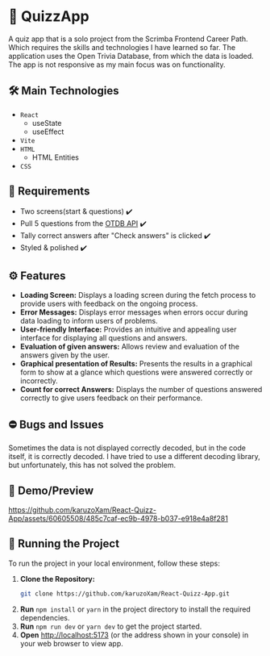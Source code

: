 # :game_die: QuizzApp
A quiz app that is a solo project from the Scrimba Frontend Career Path. Which requires the skills and technologies I have learned so far. The application uses the Open Trivia Database, from which the data is loaded. The app is not responsive as my main focus was on functionality.

## :hammer_and_wrench: Main Technologies
* `React`
  * useState
  * useEffect
* `Vite`
* `HTML`
  * HTML Entities
* `CSS`

## :dart: Requirements
-  Two screens(start & questions) :heavy_check_mark:
-  Pull 5 questions from the [OTDB API](https://opentdb.com/) :heavy_check_mark:
-  Tally correct answers after "Check answers" is clicked :heavy_check_mark:
-  Styled & polished :heavy_check_mark:

## :gear: Features 
 - **Loading Screen:**  Displays a loading screen during the fetch process to provide users with feedback on the ongoing process.
 - **Error Messages:** Displays error messages when errors occur during data loading to inform users of problems.
 - **User-friendly Interface:** Provides an intuitive and appealing user interface for displaying all questions and answers.
 - **Evaluation of given answers:** Allows review and evaluation of the answers given by the user.
- **Graphical presentation of Results:** Presents the results in a graphical form to show at a glance which questions were answered correctly or incorrectly.
 - **Count for correct Answers:** Displays the number of questions answered correctly to give users feedback on their performance.
 

## :no_entry: Bugs and Issues
 Sometimes the data is not displayed correctly decoded, but in the code itself, it is correctly decoded. I have tried to use a different decoding library, but unfortunately, this has not solved the problem.

## :movie_camera: Demo/Preview
https://github.com/karuzoXam/React-Quizz-App/assets/60605508/485c7caf-ec9b-4978-b037-e918e4a8f281


## :vertical_traffic_light: Running the Project
To run the project in your local environment, follow these steps: 
1. **Clone the Repository:**
   ```bash
   git clone https://github.com/karuzoXam/React-Quizz-App.git
2. **Run** `npm install` or `yarn` in the project directory to install the required dependencies.
3. **Run** `npm run dev` or `yarn dev` to get the project started.
4. **Open** [http://localhost:5173](http://localhost:5173) (or the address shown in your console) in your web browser to view app.
